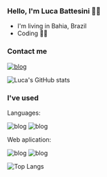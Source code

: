 ### Hello, I'm Luca Battesini 🙋‍♂️
* I'm living in Bahia, Brazil
* Coding 👨‍💻

### Contact me
[![blog](https://img.shields.io/badge/Gmail-D14836?style=for-the-badge&logo=gmail&logoColor=white)](mailto:lucabattesini1@gmail.com)


![Luca's GitHub stats](https://github-readme-stats.vercel.app/api?username=lucabattesini&show_icons=true&theme=radical)

### I've used

Languages:

![blog](https://img.shields.io/badge/Python-3776AB?style=for-the-badge&logo=python&logoColor=white)
![blog](https://img.shields.io/badge/JavaScript-323330?style=for-the-badge&logo=javascript&logoColor=F7DF1E)

Web aplication:

![blog](https://img.shields.io/badge/HTML5-E34F26?style=for-the-badge&logo=html5&logoColor=white)
![blog](https://img.shields.io/badge/CSS3-1572B6?style=for-the-badge&logo=css3&logoColor=white)


![Top Langs](https://github-readme-stats.vercel.app/api/top-langs/?username=lucabattesini&layout=compact&theme=radical)
